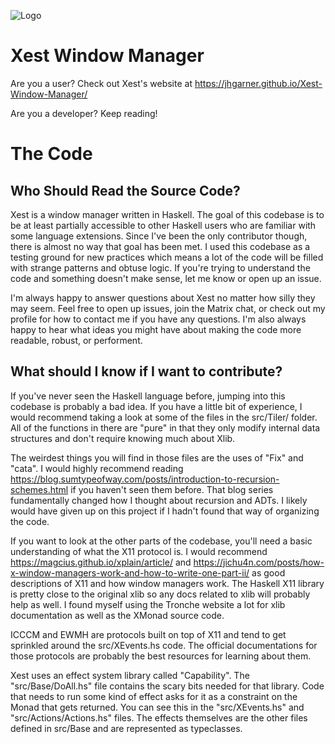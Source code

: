 ![Logo](https://raw.githubusercontent.com/jhgarner/Xest-Window-Manager/master/xest-site/images/xestlogo.png)


# Xest Window Manager

Are you a user? Check out Xest's website at https://jhgarner.github.io/Xest-Window-Manager/

Are you a developer? Keep reading!

# The Code

## Who Should Read the Source Code?

Xest is a window manager written in Haskell. The goal of this codebase is to be
at least partially accessible to other Haskell users who are familiar with some
language extensions.  Since I've been the only contributor though, there is
almost no way that goal has been met. I used this codebase as a testing ground
for new practices which means a lot of the code will be filled with
strange patterns and obtuse logic. If you're trying to understand the code
and something doesn't make sense, let me know or open up an issue.

I'm always happy to answer questions about Xest no matter how silly they may
seem. Feel free to open up issues, join the Matrix chat, or check out my profile
for how to contact me if you have any questions. I'm also always happy to hear
what ideas you might have about making the code more readable, robust, or
performent.

## What should I know if I want to contribute?

If you've never seen the Haskell language before, jumping into this codebase
is probably a bad idea. If you have a little bit of experience, I would
recommend taking a look at some of the files in the src/Tiler/ folder. All of
the functions in there are "pure" in that they only modify internal data
structures and don't require knowing much about Xlib.

The weirdest things you will find in those files are the uses of "Fix" and "cata". 
I would highly recommend reading
https://blog.sumtypeofway.com/posts/introduction-to-recursion-schemes.html if
you haven't seen them before. That blog series fundamentally changed how I
thought about recursion and ADTs. I likely would have given up on this project
if I hadn't found that way of organizing the code.

If you want to look at the other parts of the codebase, you'll need a basic
understanding of what the X11 protocol is. I would recommend
https://magcius.github.io/xplain/article/ and
https://jichu4n.com/posts/how-x-window-managers-work-and-how-to-write-one-part-ii/
as good descriptions of X11 and how window managers work. The Haskell X11
library is pretty close to the original xlib so any docs related to xlib will
probably help as well. I found myself using the Tronche website a lot for xlib
documentation as well as the XMonad source code.

ICCCM and EWMH are protocols built on top of X11 and tend to get sprinkled
around the src/XEvents.hs code. The official documentations for those protocols
are probably the best resources for learning about them.

Xest uses an effect system library called "Capability". The "src/Base/DoAll.hs"
file contains the scary bits needed for that library. Code that needs to run
some kind of effect asks for it as a constraint on the Monad that gets returned.
You can see this in the "src/XEvents.hs" and "src/Actions/Actions.hs" files. The
effects themselves are the other files defined in src/Base and are represented
as typeclasses.
